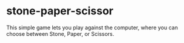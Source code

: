 # stone-paper-scissor
 This simple game lets you play against the computer, where you can choose between Stone, Paper, or Scissors.
